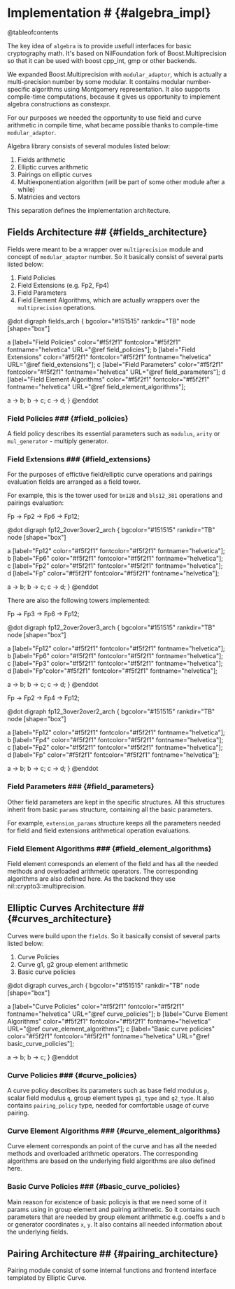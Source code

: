 # Implementation # {#algebra_impl}

@tableofcontents

The key idea of `algebra` is to provide usefull interfaces for basic cryptography math. It's based on NilFoundation fork of 
Boost.Multiprecision so that it can be used with boost cpp_int, gmp or other backends.

We expanded Boost.Multiprecision with `modular_adaptor`, which is actually a multi-precision number by some modular. It contains 
modular number-specific algorithms using Montgomery representation. It also supports compile-time computations, because it gives 
us opportunity to implement algebra constructions as constexpr.

For our purposes we needed the opportunity to use field and curve arithmetic in compile time, what became possible thanks to 
compile-time `modular_adaptor`.

Algebra library consists of several modules listed below:

1. Fields arithmetic
2. Elliptic curves arithmetic
3. Pairings on elliptic curves
4. Multiexponentiation algorithm (will be part of some other module after a while)
5. Matricies and vectors

This separation defines the implementation architecture.



## Fields Architecture ## {#fields_architecture}

Fields were meant to be a wrapper over `multiprecision` module and concept of `modular_adaptor` number. So it basically consist 
of several parts listed below:

1. Field Policies
2. Field Extensions (e.g. Fp2, Fp4)
3. Field Parameters
4. Field Element Algorithms, which are actually wrappers over the `multiprecision` operations.

@dot
digraph fields_arch {
bgcolor="#151515"
rankdir="TB"
node [shape="box"]

  a [label="Field Policies" color="#f5f2f1" fontcolor="#f5f2f1" fontname="helvetica" URL="@ref field_policies"];
  b [label="Field Extensions" color="#f5f2f1" fontcolor="#f5f2f1" fontname="helvetica" URL="@ref field_extensions"];
  c [label="Field Parameters" color="#f5f2f1" fontcolor="#f5f2f1" fontname="helvetica" URL="@ref field_parameters"];
  d [label="Field Element Algorithms" color="#f5f2f1" fontcolor="#f5f2f1" fontname="helvetica" URL="@ref field_element_algorithms"];
  
  a -> b;
  b -> c;
  c -> d;
}
@enddot

### Field Policies ### {#field_policies}

A field policy describes its essential parameters such as `modulus`, `arity` or `mul_generator` - multiply generator. 

### Field Extensions ### {#field_extensions}

For the purposes of effictive field/elliptic curve operations and pairings evaluation fields are arranged as a field tower.

For example, this is the tower used for `bn128` and `bls12_381` operations and pairings evaluation:

Fp -> Fp2 -> Fp6 -> Fp12;

@dot
digraph fp12_2over3over2_arch {
bgcolor="#151515"
rankdir="TB"
node [shape="box"]

  a [label="Fp12" color="#f5f2f1" fontcolor="#f5f2f1" fontname="helvetica"];
  b [label="Fp6" color="#f5f2f1" fontcolor="#f5f2f1" fontname="helvetica"];
  c [label="Fp2" color="#f5f2f1" fontcolor="#f5f2f1" fontname="helvetica"];
  d [label="Fp" color="#f5f2f1" fontcolor="#f5f2f1" fontname="helvetica"];
  
  a -> b;
  b -> c;
  c -> d;
}
@enddot

There are also the following towers implemented:

Fp -> Fp3 -> Fp6 -> Fp12;

@dot
digraph fp12_2over2over3_arch {
bgcolor="#151515"
rankdir="TB"
node [shape="box"]

  a [label="Fp12" color="#f5f2f1" fontcolor="#f5f2f1" fontname="helvetica"];
  b [label="Fp6" color="#f5f2f1" fontcolor="#f5f2f1" fontname="helvetica"];
  c [label="Fp3" color="#f5f2f1" fontcolor="#f5f2f1" fontname="helvetica"];
  d [label="Fp"color="#f5f2f1" fontcolor="#f5f2f1" fontname="helvetica"];
  
  a -> b;
  b -> c;
  c -> d;
}
@enddot

Fp -> Fp2 -> Fp4 -> Fp12;

@dot
digraph fp12_3over2over2_arch {
bgcolor="#151515"
rankdir="TB"
node [shape="box"]

  a [label="Fp12" color="#f5f2f1" fontcolor="#f5f2f1" fontname="helvetica"];
  b [label="Fp4" color="#f5f2f1" fontcolor="#f5f2f1" fontname="helvetica"];
  c [label="Fp2" color="#f5f2f1" fontcolor="#f5f2f1" fontname="helvetica"];
  d [label="Fp" color="#f5f2f1" fontcolor="#f5f2f1" fontname="helvetica"];
  
  a -> b;
  b -> c;
  c -> d;
}
@enddot

### Field Parameters ### {#field_parameters}

Other field parameters are kept in the specific structures. All this structures inherit from basic `params` structure, containing all the 
basic parameters.

For example, `extension_params` structure keeps all the parameters needed for field and field extensions arithmetical operation evaluations.

### Field Element Algorithms ### {#field_element_algorithms}

Field element corresponds an element of the field and has all the needed methods and overloaded arithmetic operators. The corresponding 
algorithms are also defined here. As the backend they use nil::crypto3::multiprecision.

## Elliptic Curves Architecture ## {#curves_architecture}

Curves were build upon the `fields`. So it basically consist of several parts listed below:

1. Curve Policies
2. Curve g1, g2 group element arithmetic
3. Basic curve policies

@dot
digraph curves_arch {
bgcolor="#151515"
rankdir="TB"
node [shape="box"]

  a [label="Curve Policies" color="#f5f2f1" fontcolor="#f5f2f1" fontname="helvetica" URL="@ref curve_policies"];
  b [label="Curve Element Algorithms" color="#f5f2f1" fontcolor="#f5f2f1" fontname="helvetica" URL="@ref curve_element_algorithms"];
  c [label="Basic curve policies" color="#f5f2f1" fontcolor="#f5f2f1" fontname="helvetica" URL="@ref basic_curve_policies"];
  
  a -> b;
  b -> c;
}
@enddot

### Curve Policies ### {#curve_policies}

A curve policy describes its parameters such as base field modulus `p`, scalar field modulus `q`, group element types `g1_type` and `g2_type`. 
It also contains `pairing_policy` type, needed for comfortable usage of curve pairing.

### Curve Element Algorithms ### {#curve_element_algorithms}

Curve element corresponds an point of the curve and has all the needed methods and overloaded arithmetic operators. The corresponding algorithms 
are based on the underlying field algorithms are also defined here.

### Basic Curve Policies ### {#basic_curve_policies}

Main reason for existence of basic policyis is that we need some of it params using in group element and pairing arithmetic. 
So it contains such parameters that are needed by group element arithmetic e.g. coeffs `a` and `b` or generator coordinates `x`, `y`. 
It also contains all needed information about the underlying fields. 

## Pairing Architecture ## {#pairing_architecture}

Pairing module consist of some internal functions and frontend interface templated by Elliptic Curve.
